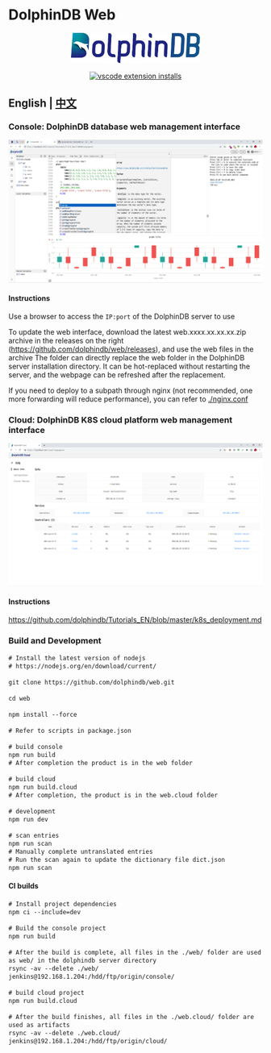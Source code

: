 # DolphinDB Web

<p align='center'>
     <img src='./console/ddb.svg' alt='DolphinDB Web' width='256'>
</p>

<p align='center'>
     <a href='https://github.com/dolphindb/api-javascript' target='_blank'>
         <img alt='vscode extension installs' src='https://img.shields.io/npm/v/dolphindb?color=brightgreen&label=api-javascript&style=flat-square' />
     </a>
</p>

## English | [中文](./README.zh.md)

### Console: DolphinDB database web management interface
![](./console/demo.png)

#### Instructions
Use a browser to access the `IP:port` of the DolphinDB server to use

To update the web interface, download the latest web.xxxx.xx.xx.xx.zip archive in the releases on the right (https://github.com/dolphindb/web/releases), and use the web files in the archive The folder can directly replace the web folder in the DolphinDB server installation directory. It can be hot-replaced without restarting the server, and the webpage can be refreshed after the replacement.

If you need to deploy to a subpath through nginx (not recommended, one more forwarding will reduce performance), you can refer to [./nginx.conf](./nginx.conf)

### Cloud: DolphinDB K8S cloud platform web management interface
![](./cloud/demo.png)

#### Instructions
https://github.com/dolphindb/Tutorials_EN/blob/master/k8s_deployment.md


### Build and Development
```shell
# Install the latest version of nodejs
# https://nodejs.org/en/download/current/

git clone https://github.com/dolphindb/web.git

cd web

npm install --force

# Refer to scripts in package.json

# build console
npm run build
# After completion the product is in the web folder

# build cloud
npm run build.cloud
# After completion, the product is in the web.cloud folder

# development
npm run dev

# scan entries
npm run scan
# Manually complete untranslated entries
# Run the scan again to update the dictionary file dict.json
npm run scan
```

#### CI builds
```shell
# Install project dependencies
npm ci --include=dev

# Build the console project
npm run build

# After the build is complete, all files in the ./web/ folder are used as web/ in the dolphindb server directory
rsync -av --delete ./web/ jenkins@192.168.1.204:/hdd/ftp/origin/console/

# build cloud project
npm run build.cloud

# After the build finishes, all files in the ./web.cloud/ folder are used as artifacts
rsync -av --delete ./web.cloud/ jenkins@192.168.1.204:/hdd/ftp/origin/cloud/
```